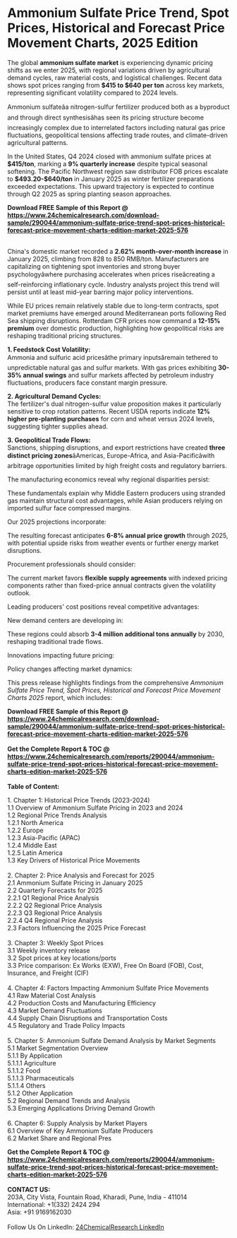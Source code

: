 <h1>Ammonium Sulfate Price Trend, Spot Prices, Historical and Forecast Price Movement Charts, 2025 Edition</h1><p>The global <strong>ammonium sulfate market</strong> is experiencing dynamic pricing shifts as we enter 2025, with regional variations driven by agricultural demand cycles, raw material costs, and logistical challenges. Recent data shows spot prices ranging from <strong>$415 to $640 per ton</strong> across key markets, representing significant volatility compared to 2024 levels.</p><p>Ammonium sulfateâa nitrogen-sulfur fertilizer produced both as a byproduct and through direct synthesisâhas seen its pricing structure become increasingly complex due to interrelated factors including natural gas price fluctuations, geopolitical tensions affecting trade routes, and climate-driven agricultural patterns.</p><p>In the United States, Q4 2024 closed with ammonium sulfate prices at <strong>$415/ton</strong>, marking a <strong>9% quarterly increase</strong> despite typical seasonal softening. The Pacific Northwest region saw distributor FOB prices escalate to <strong>$493.20-$640/ton</strong> in January 2025 as winter fertilizer preparations exceeded expectations. This upward trajectory is expected to continue through Q2 2025 as spring planting season approaches.</p><div><b>Download FREE Sample of this Report @ 
            <a href="https://www.24chemicalresearch.com/download-sample/290044/ammonium-sulfate-price-trend-spot-prices-historical-forecast-price-movement-charts-edition-market-2025-576">
            https://www.24chemicalresearch.com/download-sample/290044/ammonium-sulfate-price-trend-spot-prices-historical-forecast-price-movement-charts-edition-market-2025-576</a></b></div><br><p>China's domestic market recorded a <strong>2.62% month-over-month increase</strong> in January 2025, climbing from 828 to 850 RMB/ton. Manufacturers are capitalizing on tightening spot inventories and strong buyer psychologyâwhere purchasing accelerates when prices riseâcreating a self-reinforcing inflationary cycle. Industry analysts project this trend will persist until at least mid-year barring major policy interventions.</p><p>While EU prices remain relatively stable due to long-term contracts, spot market premiums have emerged around Mediterranean ports following Red Sea shipping disruptions. Rotterdam CFR prices now command a <strong>12-15% premium</strong> over domestic production, highlighting how geopolitical risks are reshaping traditional pricing structures.</p><p><strong>1. Feedstock Cost Volatility:</strong><br>
Ammonia and sulfuric acid pricesâthe primary inputsâremain tethered to unpredictable natural gas and sulfur markets. With gas prices exhibiting <strong>30-35% annual swings</strong> and sulfur markets affected by petroleum industry fluctuations, producers face constant margin pressure.</p><p><strong>2. Agricultural Demand Cycles:</strong><br>
The fertilizer's dual nitrogen-sulfur value proposition makes it particularly sensitive to crop rotation patterns. Recent USDA reports indicate <strong>12% higher pre-planting purchases</strong> for corn and wheat versus 2024 levels, suggesting tighter supplies ahead.</p><p><strong>3. Geopolitical Trade Flows:</strong><br>
Sanctions, shipping disruptions, and export restrictions have created <strong>three distinct pricing zones</strong>âAmericas, Europe-Africa, and Asia-Pacificâwith arbitrage opportunities limited by high freight costs and regulatory barriers.</p><p>The manufacturing economics reveal why regional disparities persist:</p><p>These fundamentals explain why Middle Eastern producers using stranded gas maintain structural cost advantages, while Asian producers relying on imported sulfur face compressed margins.</p><p>Our 2025 projections incorporate:</p><p>The resulting forecast anticipates <strong>6-8% annual price growth</strong> through 2025, with potential upside risks from weather events or further energy market disruptions.</p><p>Procurement professionals should consider:</p><p>The current market favors <strong>flexible supply agreements</strong> with indexed pricing components rather than fixed-price annual contracts given the volatility outlook.</p><p>Leading producers' cost positions reveal competitive advantages:</p><p>New demand centers are developing in:</p><p>These regions could absorb <strong>3-4 million additional tons annually</strong> by 2030, reshaping traditional trade flows.</p><p>Innovations impacting future pricing:</p><p>Policy changes affecting market dynamics:</p><p>This press release highlights findings from the comprehensive <em>Ammonium Sulfate Price Trend, Spot Prices, Historical and Forecast Price Movement Charts 2025</em> report, which includes:</p><div><b>Download FREE Sample of this Report @ 
            <a href="https://www.24chemicalresearch.com/download-sample/290044/ammonium-sulfate-price-trend-spot-prices-historical-forecast-price-movement-charts-edition-market-2025-576">
            https://www.24chemicalresearch.com/download-sample/290044/ammonium-sulfate-price-trend-spot-prices-historical-forecast-price-movement-charts-edition-market-2025-576</a></b></div><br><div><b>Get the Complete Report & TOC @ 
            <a href="https://www.24chemicalresearch.com/reports/290044/ammonium-sulfate-price-trend-spot-prices-historical-forecast-price-movement-charts-edition-market-2025-576">
            https://www.24chemicalresearch.com/reports/290044/ammonium-sulfate-price-trend-spot-prices-historical-forecast-price-movement-charts-edition-market-2025-576</a></b></div><br>
            <b>Table of Content:</b><p>1. Chapter 1: Historical Price Trends (2023-2024)<br />
1.1 Overview of Ammonium Sulfate Pricing in 2023 and 2024<br />
1.2 Regional Price Trends Analysis<br />
1.2.1 North America<br />
1.2.2 Europe<br />
1.2.3 Asia-Pacific (APAC)<br />
1.2.4 Middle East<br />
1.2.5 Latin America<br />
1.3 Key Drivers of Historical Price Movements<br />
<br />
2. Chapter 2: Price Analysis and Forecast for 2025<br />
2.1 Ammonium Sulfate Pricing in January 2025<br />
2.2 Quarterly Forecasts for 2025<br />
2.2.1 Q1 Regional Price Analysis<br />
2.2.2 Q2 Regional Price Analysis<br />
2.2.3 Q3 Regional Price Analysis<br />
2.2.4 Q4 Regional Price Analysis<br />
2.3 Factors Influencing the 2025 Price Forecast<br />
<br />
3. Chapter 3: Weekly Spot Prices<br />
3.1 Weekly inventory release<br />
3.2 Spot prices at key locations/ports<br />
3.3 Price comparison: Ex Works (EXW), Free On Board (FOB), Cost, Insurance, and Freight (CIF)<br />
<br />
4. Chapter 4: Factors Impacting Ammonium Sulfate Price Movements<br />
4.1 Raw Material Cost Analysis<br />
4.2 Production Costs and Manufacturing Efficiency<br />
4.3 Market Demand Fluctuations<br />
4.4 Supply Chain Disruptions and Transportation Costs<br />
4.5 Regulatory and Trade Policy Impacts<br />
<br />
5. Chapter 5: Ammonium Sulfate Demand Analysis by Market Segments<br />
5.1 Market Segmentation Overview<br />
5.1.1 By Application<br />
5.1.1.1 Agriculture<br />
5.1.1.2 Food <br />
5.1.1.3 Pharmaceuticals<br />
5.1.1.4 Others<br />
5.1.2 Other Application<br />
5.2 Regional Demand Trends and Analysis<br />
5.3 Emerging Applications Driving Demand Growth<br />
<br />
6. Chapter 6: Supply Analysis by Market Players<br />
6.1 Overview of Key Ammonium Sulfate Producers<br />
6.2 Market Share and Regional Pres</p><div><b>Get the Complete Report & TOC @ 
            <a href="https://www.24chemicalresearch.com/reports/290044/ammonium-sulfate-price-trend-spot-prices-historical-forecast-price-movement-charts-edition-market-2025-576">
            https://www.24chemicalresearch.com/reports/290044/ammonium-sulfate-price-trend-spot-prices-historical-forecast-price-movement-charts-edition-market-2025-576</a></b></div><br><b>CONTACT US:</b><br>
            203A, City Vista, Fountain Road, Kharadi, Pune, India - 411014<br>
            International: +1(332) 2424 294<br>
            Asia: +91 9169162030 <br><br>
            Follow Us On LinkedIn: <a href="https://www.linkedin.com/company/24chemicalresearch/">24ChemicalResearch LinkedIn</a>